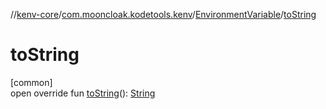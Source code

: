 //[kenv-core](../../../index.md)/[com.mooncloak.kodetools.kenv](../index.md)/[EnvironmentVariable](index.md)/[toString](to-string.md)

# toString

[common]\
open override fun [toString](to-string.md)(): [String](https://kotlinlang.org/api/core/kotlin-stdlib/kotlin/-string/index.html)
